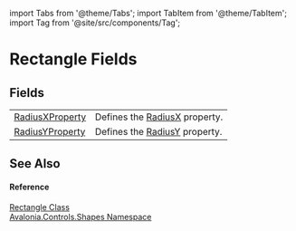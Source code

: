 import Tabs from '@theme/Tabs'; 
import TabItem from '@theme/TabItem'; 
import Tag from '@site/src/components/Tag'; 

# Rectangle Fields




## Fields
<table>
<tr>
<td><a href="F_Avalonia_Controls_Shapes_Rectangle_RadiusXProperty">RadiusXProperty</a></td>
<td>Defines the <a href="P_Avalonia_Controls_Shapes_Rectangle_RadiusX">RadiusX</a> property.</td>
</tr>
<tr>
<td><a href="F_Avalonia_Controls_Shapes_Rectangle_RadiusYProperty">RadiusYProperty</a></td>
<td>Defines the <a href="P_Avalonia_Controls_Shapes_Rectangle_RadiusY">RadiusY</a> property.</td>
</tr>
</table>

## See Also


#### Reference
<a href="T_Avalonia_Controls_Shapes_Rectangle">Rectangle Class</a>  
<a href="N_Avalonia_Controls_Shapes">Avalonia.Controls.Shapes Namespace</a>  

